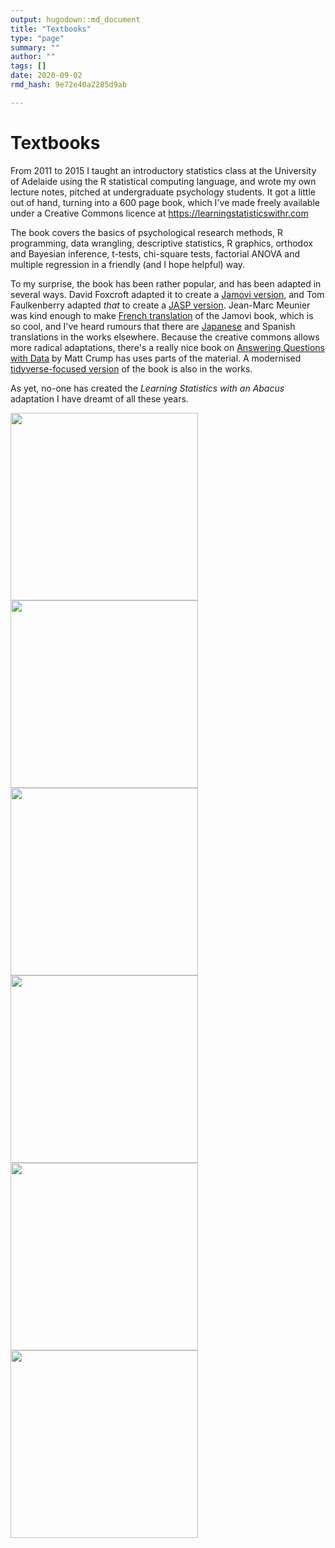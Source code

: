 ```yaml
---
output: hugodown::md_document
title: "Textbooks"
type: "page"
summary: ""
author: ""
tags: []
date: 2020-09-02
rmd_hash: 9e72e40a2285d9ab

---
```


Textbooks
=========

From 2011 to 2015 I taught an introductory statistics class at the University of Adelaide using the R statistical computing language, and wrote my own lecture notes, pitched at undergraduate psychology students. It got a little out of hand, turning into a 600 page book, which I've made freely available under a Creative Commons licence at <a href="https://learningstatisticswithr.com" class="uri">https://learningstatisticswithr.com</a>

The book covers the basics of psychological research methods, R programming, data wrangling, descriptive statistics, R graphics, orthodox and Bayesian inference, t-tests, chi-square tests, factorial ANOVA and multiple regression in a friendly (and I hope helpful) way.

To my surprise, the book has been rather popular, and has been adapted in several ways. David Foxcroft adapted it to create a [Jamovi version](https://doi.org/10.24384/hgc3-7p15), and Tom Faulkenberry adapted *that* to create a [JASP version](https://learnstatswithjasp.com/). Jean-Marc Meunier was kind enough to make [French translation](https://hal.archives-ouvertes.fr/hal-02335912/document) of the Jamovi book, which is so cool, and I've heard rumours that there are [Japanese](https://bookdown.org/sbtseiji/lswjamoviJ/) and Spanish translations in the works elsewhere. Because the creative commons allows more radical adaptations, there's a really nice book on [Answering Questions with Data](https://crumplab.github.io/statistics/) by Matt Crump has uses parts of the material. A modernised [tidyverse-focused version](https://tidylsr.djnavarro.net) of the book is also in the works.

As yet, no-one has created the *Learning Statistics with an Abacus* adaptation I have dreamt of all these years.

<a href="https://learningstatisticswithr.com"><img src="/textbooks/lsr.png" height=300px></a> <a href="https://doi.org/10.24384/hgc3-7p15"><img src="/textbooks/jamovi.png" height=300px></a> <a href="https://learnstatswithjasp.com/"><img src="/textbooks/jasp.png" height=300px></a> <a href="https://hal.archives-ouvertes.fr/hal-02335912/document"><img src="/textbooks/jamovi_french.png" height=300px></a> <a href="https://bookdown.org/sbtseiji/lswjamoviJ"><img src="/textbooks/jamovi_japanese.png" height=300px></a> <a href="https://crumplab.github.io/statistics/"><img src="/textbooks/answering_questions.png" height=300px></a>

